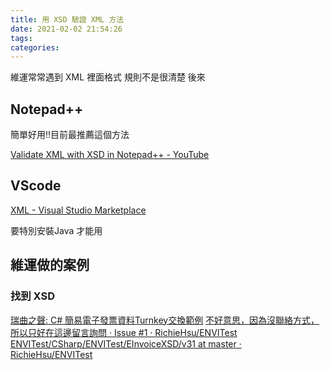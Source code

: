 ```yaml
---
title: 用 XSD 驗證 XML 方法
date: 2021-02-02 21:54:26
tags:
categories:
---
```


維運常常遇到 XML 裡面格式
規則不是很清楚
後來

<!--more-->

## Notepad++

簡單好用!!目前最推薦這個方法

[Validate XML with XSD in Notepad++ - YouTube](https://www.youtube.com/watch?app=desktop&v=hvIKAD1vMCo)

## VScode

[XML - Visual Studio Marketplace](https://marketplace.visualstudio.com/items?itemName=redhat.vscode-xml)

要特別安裝Java 才能用

## 維運做的案例


### 找到 XSD

[瑞曲之聲: C# 簡易電子發票資料Turnkey交換範例](https://richpercussion.blogspot.com/2017/10/c.html)
[不好意思，因為沒聯絡方式，所以只好在這邊留言詢問 · Issue #1 · RichieHsu/ENVITest](https://github.com/RichieHsu/ENVITest/issues/1)
[ENVITest/CSharp/ENVITest/EInvoiceXSD/v31 at master · RichieHsu/ENVITest](https://github.com/RichieHsu/ENVITest/tree/master/CSharp/ENVITest/EInvoiceXSD/v31)